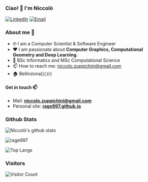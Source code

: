 ### Ciao! 👋 I'm Niccolò

<p> 
<a href="https://www.linkedin.com/in/niccol%C3%B2-zuppichini-16529a139/" target="_blank"><img alt="LinkedIn" src="https://img.shields.io/badge/linkedin-%230077B5.svg?&style=for-the-badge&logo=linkedin&logoColor=white" /></a> <a href="mailto:niccolo.zuppichini@gmail.com" target="_blank"><img alt="Email" src="https://img.shields.io/badge/-niccolo.zuppichini@gmail.com-c14438?style=for-the-badge&logoColor=white&link=mailto:niccolo.zuppichini@gmail.com" /></a> 
</p>

### About me :rocket:
- 🤓 I am a Computer Scientist & Software Engineer
- ❤️ I am passionate about **Computer Graphics, Computational Geometry and Deep Learning.** 
- 📜 BSc Informatics and MSc Computational Science
- 📫 How to reach me: niccolo.zuppichini@gmail.com
- 🏠 Bellinzona(🇨🇭) 

<!--
### Current interestes 📚 
-->
 
 #### Get in touch 📫
- Mail: **niccolo.zuppichini@gmail.com**
- Personal site: **[rage997.github.io](https://rage997.github.io/)**

### Github Stats
![Niccolò's github stats](https://github-readme-stats.vercel.app/api?username=rage997&show_icons=true&hi&theme=dark&count_private=true)

<img align="center" src="https://github-readme-streak-stats.herokuapp.com/?user=rage997&theme=tokyonight" alt="rage997" />

![Top Langs](https://github-readme-stats.vercel.app/api/top-langs/?username=rage997&layout=compact&theme=dark&bg_color=000000)

### Visitors
![Visitor Count](https://komarev.com/ghpvc/?username=Rage997&style=flat&color=black)

